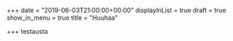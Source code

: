 +++
date = "2019-06-03T21:00:00+00:00"
displayInList = true
draft = true
show_in_menu = true
title = "Huuhaa"

+++
testausta